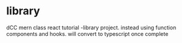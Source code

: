 # library
dCC mern class react tutorial -library project. instead using function 
components and hooks. will convert to typescript once complete
